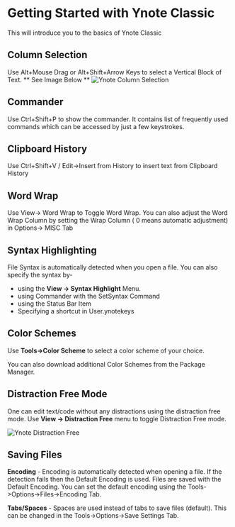 Getting Started with Ynote Classic
====

This will introduce you to the basics of Ynote Classic

Column Selection
---
Use Alt+Mouse Drag or Alt+Shift+Arrow Keys to select a Vertical Block of Text.
** See Image Below **
![Ynote Column Selection](images/ColumnSelection.png "Column Selection Mode")

Commander
---
Use Ctrl+Shift+P to show the commander. It contains list of frequently used commands which can be accessed by just a few keystrokes.

Clipboard History
---
Use Ctrl+Shift+V / Edit->Insert from History to insert text from Clipboard History

Word Wrap
---
Use View-> Word Wrap to Toggle Word Wrap. You can also adjust the Word Wrap Column by setting the Wrap Column ( 0 means automatic adjustment) in Options-> MISC Tab

Syntax Highlighting
---
File Syntax is automatically detected when you open a file.
You can also specify the syntax by-
- using the **View -> Syntax Highlight** Menu.
- using Commander with the SetSyntax Command
- using the Status Bar Item
- Specifying a shortcut in User.ynotekeys

Color Schemes
---
Use **Tools->Color Scheme** to select a color scheme of your choice.

You can also download additional Color Schemes from the Package Manager.

Distraction Free Mode
---
One can edit text/code without any distractions using the distraction free mode. 
Use **View -> Distraction Free** menu to toggle Distraction Free mode.

![Ynote Distraction Free](images/DistractionFreeMode.png "Distraction Free Mode")

Saving Files
---
**Encoding** - Encoding is automatically detected when opening a file. If the detection fails then the Default Encoding is used. Files are saved with the Default Encoding.
You can set the default encoding using the Tools->Options->Files->Encoding Tab.

**Tabs/Spaces** - Spaces are used instead of tabs to save files (default). This can be changed in the Tools->Options->Save Settings Tab.
